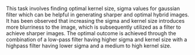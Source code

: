 This task involves finding optimal kernel size, sigma values for gaussian filter which can be helpful in generating sharper and optimal hybrid images. It has been observed that increasing the sigma and kernel size introduces more blurriness to the image, which is subsequently utilized as a filter to achieve sharper images. The optimal outcome is achieved through the combination of a low-pass filter having higher sigma and kernel size with a highpass filter having lower sigma and a medium to high kernel size.